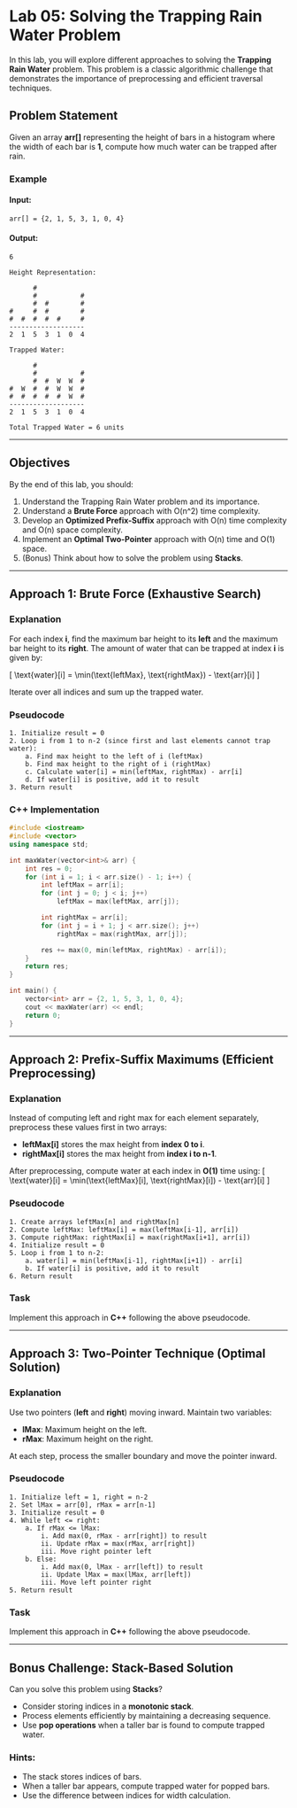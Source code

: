# **Lab 05: Solving the Trapping Rain Water Problem**

In this lab, you will explore different approaches to solving the **Trapping Rain Water** problem. This problem is a classic algorithmic challenge that demonstrates the importance of preprocessing and efficient traversal techniques.

## **Problem Statement**
Given an array **arr[]** representing the height of bars in a histogram where the width of each bar is **1**, compute how much water can be trapped after rain.

### **Example**

#### **Input:**
```
arr[] = {2, 1, 5, 3, 1, 0, 4}
```
#### **Output:**
```
6
```

```
Height Representation:
      
      #
      #           #
      #  #        #
#     #  #        #
#  #  #  #  #     #
-------------------
2  1  5  3  1  0  4

Trapped Water:
  
      #
      #           #
      #  #  W  W  #
#  W  #  #  W  W  #
#  #  #  #  #  W  #
-------------------
2  1  5  3  1  0  4

Total Trapped Water = 6 units
```

---

## **Objectives**
By the end of this lab, you should:
1. Understand the Trapping Rain Water problem and its importance.
2. Understand a **Brute Force** approach with O(n^2) time complexity.
3. Develop an **Optimized Prefix-Suffix** approach with O(n) time complexity and O(n) space complexity.
4. Implement an **Optimal Two-Pointer** approach with O(n) time and O(1) space.
5. (Bonus) Think about how to solve the problem using **Stacks**.

---

## **Approach 1: Brute Force (Exhaustive Search)**

### **Explanation**
For each index **i**, find the maximum bar height to its **left** and the maximum bar height to its **right**. The amount of water that can be trapped at index **i** is given by:

\[ \text{water}[i] = \min(\text{leftMax}, \text{rightMax}) - \text{arr}[i] \]

Iterate over all indices and sum up the trapped water.

### **Pseudocode**
```
1. Initialize result = 0
2. Loop i from 1 to n-2 (since first and last elements cannot trap water):
    a. Find max height to the left of i (leftMax)
    b. Find max height to the right of i (rightMax)
    c. Calculate water[i] = min(leftMax, rightMax) - arr[i]
    d. If water[i] is positive, add it to result
3. Return result
```

### **C++ Implementation**
```cpp
#include <iostream>
#include <vector>
using namespace std;

int maxWater(vector<int>& arr) {
    int res = 0;
    for (int i = 1; i < arr.size() - 1; i++) {
        int leftMax = arr[i];
        for (int j = 0; j < i; j++)
            leftMax = max(leftMax, arr[j]);

        int rightMax = arr[i];
        for (int j = i + 1; j < arr.size(); j++)
            rightMax = max(rightMax, arr[j]);

        res += max(0, min(leftMax, rightMax) - arr[i]);
    }
    return res;
}

int main() {
    vector<int> arr = {2, 1, 5, 3, 1, 0, 4};
    cout << maxWater(arr) << endl;
    return 0;
}
```

---

## **Approach 2: Prefix-Suffix Maximums (Efficient Preprocessing)**

### **Explanation**
Instead of computing left and right max for each element separately, preprocess these values first in two arrays:
- **leftMax[i]** stores the max height from **index 0 to i**.
- **rightMax[i]** stores the max height from **index i to n-1**.

After preprocessing, compute water at each index in **O(1)** time using:
\[ \text{water}[i] = \min(\text{leftMax}[i], \text{rightMax}[i]) - \text{arr}[i] \]

### **Pseudocode**
```
1. Create arrays leftMax[n] and rightMax[n]
2. Compute leftMax: leftMax[i] = max(leftMax[i-1], arr[i])
3. Compute rightMax: rightMax[i] = max(rightMax[i+1], arr[i])
4. Initialize result = 0
5. Loop i from 1 to n-2:
    a. water[i] = min(leftMax[i-1], rightMax[i+1]) - arr[i]
    b. If water[i] is positive, add it to result
6. Return result
```

### **Task**
Implement this approach in **C++** following the above pseudocode.

---

## **Approach 3: Two-Pointer Technique (Optimal Solution)**

### **Explanation**
Use two pointers (**left** and **right**) moving inward. Maintain two variables:
- **lMax**: Maximum height on the left.
- **rMax**: Maximum height on the right.

At each step, process the smaller boundary and move the pointer inward.

### **Pseudocode**
```
1. Initialize left = 1, right = n-2
2. Set lMax = arr[0], rMax = arr[n-1]
3. Initialize result = 0
4. While left <= right:
    a. If rMax <= lMax:
        i. Add max(0, rMax - arr[right]) to result
        ii. Update rMax = max(rMax, arr[right])
        iii. Move right pointer left
    b. Else:
        i. Add max(0, lMax - arr[left]) to result
        ii. Update lMax = max(lMax, arr[left])
        iii. Move left pointer right
5. Return result
```

### **Task**
Implement this approach in **C++** following the above pseudocode.

---

## **Bonus Challenge: Stack-Based Solution**

Can you solve this problem using **Stacks**?
- Consider storing indices in a **monotonic stack**.
- Process elements efficiently by maintaining a decreasing sequence.
- Use **pop operations** when a taller bar is found to compute trapped water.

### **Hints:**
- The stack stores indices of bars.
- When a taller bar appears, compute trapped water for popped bars.
- Use the difference between indices for width calculation.